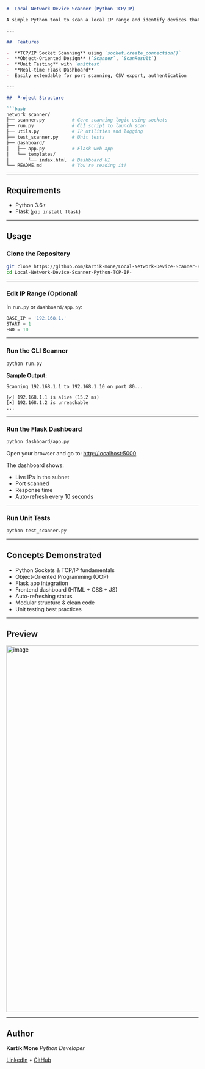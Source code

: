 ````markdown
#  Local Network Device Scanner (Python TCP/IP)

A simple Python tool to scan a local IP range and identify devices that are alive by attempting TCP connections (default: port 80). Designed with OOP principles, socket programming, and unit testing support. Includes a Flask-based web dashboard for live monitoring.

---

##  Features

-  **TCP/IP Socket Scanning** using `socket.create_connection()`
-  **Object-Oriented Design** (`Scanner`, `ScanResult`)
-  **Unit Testing** with `unittest`
-  **Real-time Flask Dashboard**
-  Easily extendable for port scanning, CSV export, authentication

---

##  Project Structure

```bash
network_scanner/
├── scanner.py          # Core scanning logic using sockets
├── run.py              # CLI script to launch scan
├── utils.py            # IP utilities and logging
├── test_scanner.py     # Unit tests
├── dashboard/
│   ├── app.py          # Flask web app
│   └── templates/
│       └── index.html  # Dashboard UI
└── README.md           # You're reading it!
````

---

##  Requirements

* Python 3.6+
* Flask (`pip install flask`)

---

##  Usage

###  Clone the Repository

```bash
git clone https://github.com/kartik-mone/Local-Network-Device-Scanner-Python-TCP-IP-.git
cd Local-Network-Device-Scanner-Python-TCP-IP-
```

---

###  Edit IP Range (Optional)

In `run.py` or `dashboard/app.py`:

```python
BASE_IP = '192.168.1.'
START = 1
END = 10
```

---

###  Run the CLI Scanner

```bash
python run.py
```

**Sample Output:**

```
Scanning 192.168.1.1 to 192.168.1.10 on port 80...

[✔] 192.168.1.1 is alive (15.2 ms)
[✖] 192.168.1.2 is unreachable
...
```

---

###  Run the Flask Dashboard

```bash
python dashboard/app.py
```

Open your browser and go to: [http://localhost:5000](http://localhost:5000)

The dashboard shows:

* Live IPs in the subnet
* Port scanned
* Response time
* Auto-refresh every 10 seconds

---

###  Run Unit Tests

```bash
python test_scanner.py
```

---

##  Concepts Demonstrated

*  Python Sockets & TCP/IP fundamentals
*  Object-Oriented Programming (OOP)
*  Flask app integration
*  Frontend dashboard (HTML + CSS + JS)
*  Auto-refreshing status
*  Modular structure & clean code
*  Unit testing best practices

---

##  Preview

<img width="1919" height="959" alt="image" src="https://github.com/user-attachments/assets/30f7278b-51ef-4b2d-b64f-ab777e052e07" />

---

##  Author

**Kartik Mone**
*Python Developer*

[LinkedIn](https://www.linkedin.com/in/kartik-mone) • [GitHub](https://github.com/kartik-mone)

